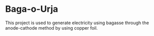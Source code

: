 # Baga-o-Urja
  This project is used to generate electricity using bagasse through the anode-cathode method by using copper foil.
